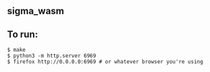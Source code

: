 ## sigma_wasm

## To run:
```console
$ make
$ python3 -m http.server 6969
$ firefox http://0.0.0.0:6969 # or whatever browser you're using
```

